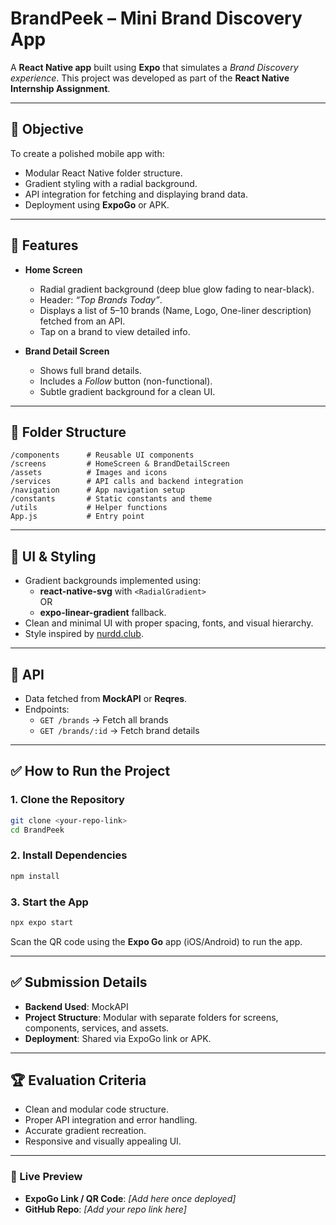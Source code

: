 
# BrandPeek – Mini Brand Discovery App

A **React Native app** built using **Expo** that simulates a *Brand Discovery experience*. This project was developed as part of the **React Native Internship Assignment**.

---

## 🎯 Objective
To create a polished mobile app with:
- Modular React Native folder structure.
- Gradient styling with a radial background.
- API integration for fetching and displaying brand data.
- Deployment using **ExpoGo** or APK.

---

## 📱 Features
- **Home Screen**
  - Radial gradient background (deep blue glow fading to near-black).
  - Header: *“Top Brands Today”*.
  - Displays a list of 5–10 brands (Name, Logo, One-liner description) fetched from an API.
  - Tap on a brand to view detailed info.

- **Brand Detail Screen**
  - Shows full brand details.
  - Includes a *Follow* button (non-functional).
  - Subtle gradient background for a clean UI.

---

## 📂 Folder Structure
```
/components      # Reusable UI components
/screens         # HomeScreen & BrandDetailScreen
/assets          # Images and icons
/services        # API calls and backend integration
/navigation      # App navigation setup
/constants       # Static constants and theme
/utils           # Helper functions
App.js           # Entry point
```

---

## 🎨 UI & Styling
- Gradient backgrounds implemented using:
  - **react-native-svg** with `<RadialGradient>`  
    OR  
  - **expo-linear-gradient** fallback.
- Clean and minimal UI with proper spacing, fonts, and visual hierarchy.
- Style inspired by [nurdd.club](http://www.nurdd.club).

---

## 🔗 API
- Data fetched from **MockAPI** or **Reqres**.
- Endpoints:
  - `GET /brands` → Fetch all brands
  - `GET /brands/:id` → Fetch brand details

---

## ✅ How to Run the Project
### 1. Clone the Repository
```bash
git clone <your-repo-link>
cd BrandPeek
```

### 2. Install Dependencies
```bash
npm install
```

### 3. Start the App
```bash
npx expo start
```
Scan the QR code using the **Expo Go** app (iOS/Android) to run the app.

---

## ✅ Submission Details
- **Backend Used**: MockAPI
- **Project Structure**: Modular with separate folders for screens, components, services, and assets.
- **Deployment**: Shared via ExpoGo link or APK.

---

## 🏆 Evaluation Criteria
- Clean and modular code structure.
- Proper API integration and error handling.
- Accurate gradient recreation.
- Responsive and visually appealing UI.

---

### 🔗 Live Preview
- **ExpoGo Link / QR Code**: *[Add here once deployed]*
- **GitHub Repo**: *[Add your repo link here]*
